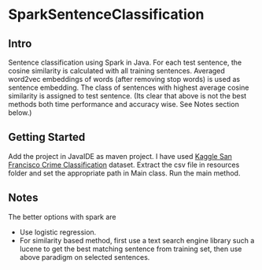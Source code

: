 # SparkSentenceClassification

## Intro

Sentence classification using Spark in Java. 
For each test sentence, the cosine similarity is calculated with all training sentences.
Averaged word2vec embeddings of words (after removing stop words) is used as sentence embedding. 
The class of sentences with highest average cosine similarity is assigned to test sentence.
(Its clear that above is not the best methods both time performance and accuracy wise. See Notes section below.)

## Getting Started

Add the project in JavaIDE as maven project. I have used 
[Kaggle San Francisco Crime Classification](https://www.kaggle.com/c/sf-crime/data?source=post_page---------------------------)
dataset.
Extract the csv file in resources folder and set the appropriate path in Main class.
Run the main method.

## Notes

The better options with spark are

- Use logistic regression.
- For similarity based method, first use a text search engine library such a lucene to get the best
matching sentence from training set, then use above paradigm on selected sentences. 
 
